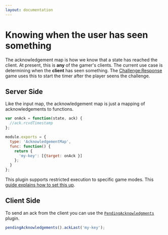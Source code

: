 ```yaml
---
layout: documentation
---
```


# Knowing when the user has seen something
The acknowledgement map is how we know that a state has reached the client. At present, this is **any** of the gamer's clients. The current use case is determining when the **client** has seen something. The [Challenge:Response](https://github.com/distributedlife/challenge-response/) game uses this to start the timer after the player seens the challenge.

## Server Side
Like the input map, the acknowledgement map is just a mapping of acknowledgements to functions.

~~~javascript
var onAck = function(state, ack) {
  //ack.rcvdTimestamp
};

module.exports = {
  type: 'AcknowledgementMap',
  func: function() {
    return {
      'my-key': [{target: onAck }]
    };
  }
};
~~~

This plugin supports restricted execution to specific game modes. This [guide explains how to set this up](/website/docs/guides/restricted-execution.html).

## Client Side
To send an ack from the client you can use the [`PendingAcknowledgments`](/website/docs/api/ensemblejs-client/latest/PendingAcknowledgements.html) plugin.

~~~javascript
pendingAcknowledgements().ackLast('my-key');
~~~
